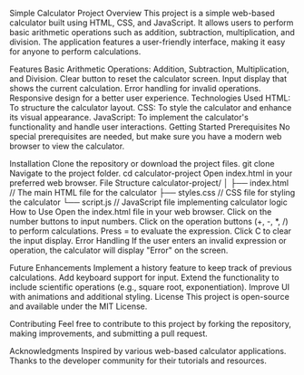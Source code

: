Simple Calculator Project
Overview
This project is a simple web-based calculator built using HTML, CSS, and JavaScript. It allows users to perform basic arithmetic operations such as addition, subtraction, multiplication, and division. The application features a user-friendly interface, making it easy for anyone to perform calculations.

Features
Basic Arithmetic Operations: Addition, Subtraction, Multiplication, and Division.
Clear button to reset the calculator screen.
Input display that shows the current calculation.
Error handling for invalid operations.
Responsive design for a better user experience.
Technologies Used
HTML: To structure the calculator layout.
CSS: To style the calculator and enhance its visual appearance.
JavaScript: To implement the calculator's functionality and handle user interactions.
Getting Started
Prerequisites
No special prerequisites are needed, but make sure you have a modern web browser to view the calculator.

Installation
Clone the repository or download the project files.
git clone <repository-url>
Navigate to the project folder.
cd calculator-project
Open index.html in your preferred web browser.
File Structure
calculator-project/
│
├── index.html       // The main HTML file for the calculator
├── styles.css       // CSS file for styling the calculator
└── script.js        // JavaScript file implementing calculator logic
How to Use
Open the index.html file in your web browser.
Click on the number buttons to input numbers.
Click on the operation buttons (+, -, *, /) to perform calculations.
Press = to evaluate the expression.
Click C to clear the input display.
Error Handling
If the user enters an invalid expression or operation, the calculator will display "Error" on the screen.

Future Enhancements
Implement a history feature to keep track of previous calculations.
Add keyboard support for input.
Extend the functionality to include scientific operations (e.g., square root, exponentiation).
Improve UI with animations and additional styling.
License
This project is open-source and available under the MIT License.

Contributing
Feel free to contribute to this project by forking the repository, making improvements, and submitting a pull request.

Acknowledgments
Inspired by various web-based calculator applications.
Thanks to the developer community for their tutorials and resources.
